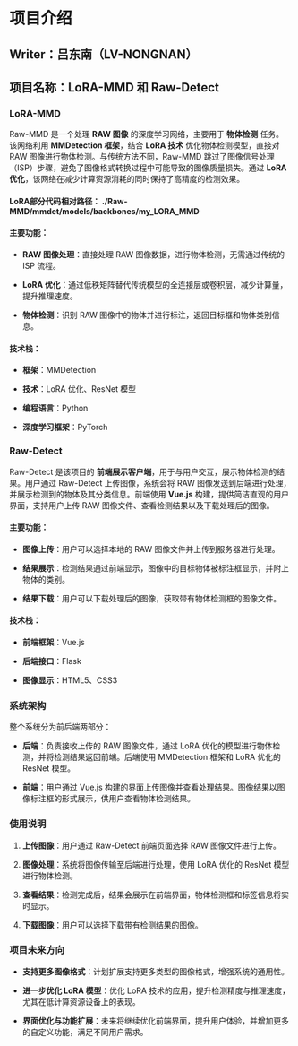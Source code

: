 # 项目介绍

## Writer：吕东南（LV-NONGNAN）

## 项目名称：LoRA-MMD 和 Raw-Detect

### LoRA-MMD

Raw-MMD 是一个处理 **RAW 图像** 的深度学习网络，主要用于 **物体检测** 任务。该网络利用 **MMDetection 框架**，结合 **LoRA 技术** 优化物体检测模型，直接对 RAW 图像进行物体检测。与传统方法不同，Raw-MMD 跳过了图像信号处理（ISP）步骤，避免了图像格式转换过程中可能导致的图像质量损失。通过 **LoRA 优化**，该网络在减少计算资源消耗的同时保持了高精度的检测效果。

#### LoRA部分代码相对路径： ./Raw-MMD/mmdet/models/backbones/my_LORA_MMD

#### 主要功能：

- **RAW 图像处理**：直接处理 RAW 图像数据，进行物体检测，无需通过传统的 ISP 流程。
  
- **LoRA 优化**：通过低秩矩阵替代传统模型的全连接层或卷积层，减少计算量，提升推理速度。
  
- **物体检测**：识别 RAW 图像中的物体并进行标注，返回目标框和物体类别信息。
  

#### 技术栈：

- **框架**：MMDetection
  
- **技术**：LoRA 优化、ResNet 模型
  
- **编程语言**：Python
  
- **深度学习框架**：PyTorch
  

### Raw-Detect

Raw-Detect 是该项目的 **前端展示客户端**，用于与用户交互，展示物体检测的结果。用户通过 Raw-Detect 上传图像，系统会将 RAW 图像发送到后端进行处理，并展示检测到的物体及其分类信息。前端使用 **Vue.js** 构建，提供简洁直观的用户界面，支持用户上传 RAW 图像文件、查看检测结果以及下载处理后的图像。

#### 主要功能：

- **图像上传**：用户可以选择本地的 RAW 图像文件并上传到服务器进行处理。
  
- **结果展示**：检测结果通过前端显示，图像中的目标物体被标注框显示，并附上物体的类别。
  
- **结果下载**：用户可以下载处理后的图像，获取带有物体检测框的图像文件。
  

#### 技术栈：

- **前端框架**：Vue.js
  
- **后端接口**：Flask
  
- **图像显示**：HTML5、CSS3
  

### 系统架构

整个系统分为前后端两部分：

- **后端**：负责接收上传的 RAW 图像文件，通过 LoRA 优化的模型进行物体检测，并将检测结果返回前端。后端使用 MMDetection 框架和 LoRA 优化的 ResNet 模型。
  
- **前端**：用户通过 Vue.js 构建的界面上传图像并查看处理结果。图像结果以图像标注框的形式展示，供用户查看物体检测结果。
  
    

### 使用说明

1. **上传图像**：用户通过 Raw-Detect 前端页面选择 RAW 图像文件进行上传。
   
2. **图像处理**：系统将图像传输至后端进行处理，使用 LoRA 优化的 ResNet 模型进行物体检测。
   
3. **查看结果**：检测完成后，结果会展示在前端界面，物体检测框和标签信息将实时显示。
   
4. **下载图像**：用户可以选择下载带有检测结果的图像。
   

### 项目未来方向

- **支持更多图像格式**：计划扩展支持更多类型的图像格式，增强系统的通用性。
  
- **进一步优化 LoRA 模型**：优化 LoRA 技术的应用，提升检测精度与推理速度，尤其在低计算资源设备上的表现。
  
- **界面优化与功能扩展**：未来将继续优化前端界面，提升用户体验，并增加更多的自定义功能，满足不同用户需求。
  
